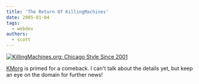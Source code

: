 ```yaml
---
title: 'The Return Of KillingMachines'
date: 2005-01-04
tags:
  - webdev
authors:
  - scott
---
```


[![KillingMachines.org: Chicago Style Since 2001](/images/kmorg_cs.gif)](http://www.killingmachines.org/)

[KMorg](http://www.killingmachines.org/) is primed for a comeback. I can't talk about the details yet, but keep an eye on the domain for further news!
